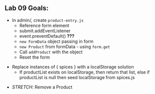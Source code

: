 ## Lab 09 Goals: 
<!-- * Make an admin folder
    * In admin/, create an `index.html` file 
        * This HTML file should include a form with all the necessary data for adding a product
        * Form needs id -->
* In admin/, create `product-entry.js`
    * Reference form element 
    * submit.addEventListener
    * event.preventDefault() **???**
    * `new FormData` object passing in form
    * `new Product` from formData - using `form.get`
    * Call `addProduct` with the object
    * Reset the form
<!-- * Create a nav bar in the header to navigate to all pages -->

* Replace instances of { spices } with a localStorage solution
    * If productList exists on localStorage, then return that list, else if productList is null then seed localStorage from spices.js 

<!-- * In utils.js, add and test function `addProduct(product)` that puts the passed object into localStorage
    * Retrieve existing array
    * array.push(product)
    * Re-save array into localStorage
* Test should add a product, then retrieve all products and assert `deepEqual` productList[-1] === product
    * Call `addProduct`
    * Check localStorage to see if product was added -->

* *STRETCH*: Remove a Product